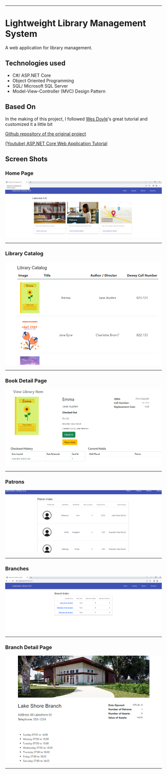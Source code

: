 ___

# Lightweight Library Management System

A web application for library management.


## Technologies used

- C#/ ASP.NET Core
- Object Oriented Programming
- SQL/ Microsoft SQL Server
- Model-View-Controller (MVC) Design Pattern

  
## Based On

In the making of this project, I followed [Wes Doyle](https://github.com/wesdoyle)'s great tutorial and customized it a little bit

[Github repository of the original project](https://github.com/wesdoyle/lightlib-lms)

[(Youtube) ASP.NET Core Web Application Tutorial](https://www.youtube.com/watch?v=WTVcLFTgDqs)


## Screen Shots

### Home Page
![Home Page](Screenshots/Home-Page.png)
___

### Library Catalog

![Library Catalog](Screenshots/Book-List.png)
___

### Book Detail Page
![Book Detail Page](Screenshots/Book-Detail.png)
___

### Patrons
![Patrons](Screenshots/Patrons.png)
___

### Branches
![Branches](Screenshots/Branches.png)
___

### Branch Detail Page
![Branch Detail Page](Screenshots/Branch-Detail-Page.png)
___
